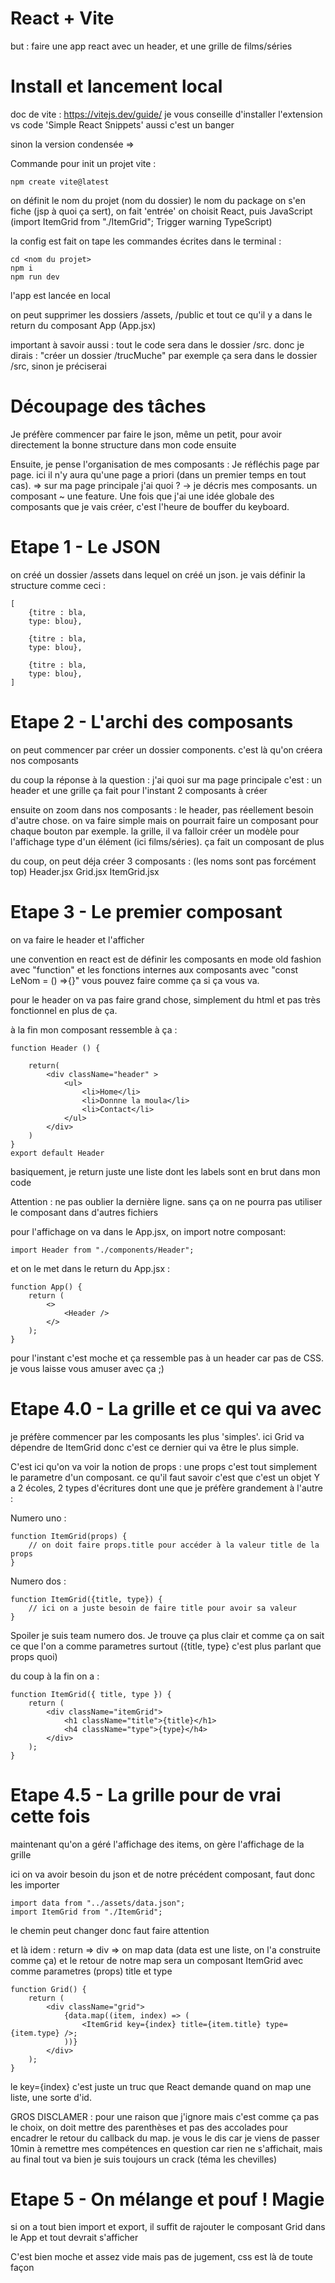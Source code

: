 # React + Vite

but : faire une app react avec un header, et une grille de films/séries

# Install et lancement local

doc de vite : https://vitejs.dev/guide/
je vous conseille d'installer l'extension vs code 'Simple React Snippets' aussi c'est un banger 

sinon la version condensée =>

Commande pour init un projet vite :
```
npm create vite@latest
```

on définit le nom du projet (nom du dossier)
le nom du package on s'en fiche (jsp à quoi ça sert), on fait 'entrée'
on choisit React, puis JavaScript (import ItemGrid from "./ItemGrid";
Trigger warning TypeScript)

la config est fait on tape les commandes écrites dans le terminal :
```
cd <nom du projet>
npm i
npm run dev
```

l'app est lancée en local

on peut supprimer les dossiers /assets, /public et tout ce qu'il y a dans le return du composant App (App.jsx)

important à savoir aussi : tout le code sera dans le dossier /src. donc je dirais : "créer un dossier /trucMuche" par exemple ça sera dans le dossier /src, sinon je préciserai

# Découpage des tâches

Je préfère commencer par faire le json, même un petit, pour avoir directement la bonne structure dans mon code ensuite

Ensuite, je pense l'organisation de mes composants :
Je réfléchis page par page.
ici il n'y aura qu'une page a priori (dans un premier temps en tout cas).
=> sur ma page principale j'ai quoi ? -> je décris mes composants. un composant ~ une feature.
Une fois que j'ai une idée globale des composants que je vais créer, c'est l'heure de bouffer du keyboard.

# Etape 1 - Le JSON

on créé un dossier /assets dans lequel on créé un json. je vais définir la structure comme ceci :

```
[
    {titre : bla,
    type: blou},

    {titre : bla,
    type: blou},

    {titre : bla,
    type: blou},
]
```

# Etape 2 - L'archi des composants

on peut commencer par créer un dossier components. c'est là qu'on créera nos composants

du coup la réponse à la question : j'ai quoi sur ma page principale c'est : un header et une grille 
ça fait pour l'instant 2 composants à créer 

ensuite on zoom dans nos composants : 
    le header, pas réellement besoin d'autre chose. on va faire simple mais on pourrait faire un composant pour chaque bouton par exemple.
    la grille, il va falloir créer un modèle pour l'affichage type d'un élément (ici films/séries). ça fait un composant de plus

du coup, on peut déja créer 3 composants : (les noms sont pas forcément top)
Header.jsx
Grid.jsx
ItemGrid.jsx

# Etape 3 - Le premier composant
on va faire le header et l'afficher 

une convention en react est de définir les composants en mode old fashion avec "function" et les fonctions internes aux composants avec "const LeNom = () =>{}"
vous pouvez faire comme ça si ça vous va. 

pour le header on va pas faire grand chose, simplement du html et pas très fonctionnel en plus de ça. 

à la fin mon composant ressemble à ça :
```
function Header () {

    return(
        <div className="header" >
            <ul>
                <li>Home</li>
                <li>Donnne la moula</li>
                <li>Contact</li>
            </ul>
        </div>
    )
}
export default Header
```

basiquement, je return juste une liste dont les labels sont en brut dans mon code

Attention : ne pas oublier la dernière ligne. sans ça on ne pourra pas utiliser le composant dans d'autres fichiers

pour l'affichage on va dans le App.jsx, on import notre composant:
```
import Header from "./components/Header";
```

et on le met dans le return du App.jsx :
```
function App() {
    return (
        <>
            <Header />
        </>
    );
}
```

pour l'instant c'est moche et ça ressemble pas à un header car pas de CSS. je vous laisse vous amuser avec ça ;) 

# Etape 4.0 - La grille et ce qui va avec 
je préfère commencer par les composants les plus 'simples'. ici Grid va dépendre de ItemGrid donc c'est ce dernier qui  va être le plus simple.

C'est ici qu'on va voir la notion de props : une props c'est tout simplement le parametre d'un composant. ce qu'il faut savoir c'est que c'est un objet 
Y a 2 écoles, 2 types d'écritures dont une que je préfère grandement à l'autre :

Numero uno :
```
function ItemGrid(props) {
    // on doit faire props.title pour accéder à la valeur title de la props  
}
```

Numero dos :
```
function ItemGrid({title, type}) {
    // ici on a juste besoin de faire title pour avoir sa valeur
}
```

Spoiler je suis team numero dos. Je trouve ça plus clair et comme ça on sait ce que l'on a comme parametres surtout ({title, type} c'est plus parlant que props quoi)

du coup à la fin on a :
```
function ItemGrid({ title, type }) {
    return (
        <div className="itemGrid">
            <h1 className="title">{title}</h1>
            <h4 className="type">{type}</h4>
        </div>
    );
}
```

# Etape 4.5 - La grille pour de vrai cette fois

maintenant qu'on a géré l'affichage des items, on gère l'affichage de la grille 

ici on va avoir besoin du json et de notre précédent composant, faut donc les importer
```
import data from "../assets/data.json";
import ItemGrid from "./ItemGrid";
```
le chemin peut changer donc faut faire attention 

et là idem : return => div => on map data (data est une liste, on l'a construite comme ça) et le retour de notre map sera un composant ItemGrid avec comme parametres (props) title et type

```
function Grid() {
    return (
        <div className="grid">
            {data.map((item, index) => (
                <ItemGrid key={index} title={item.title} type={item.type} />;
            ))}
        </div>
    );
}
```

le key={index} c'est juste un truc que React demande quand on map une liste, une sorte d'id. 

GROS DISCLAMER : pour une raison que j'ignore mais c'est comme ça pas le choix, on doit mettre des parenthèses et pas des accolades pour encadrer le retour du callback du map. je vous le dis car je viens de passer 10min à remettre mes compétences en question car rien ne s'affichait, mais au final tout va bien je suis toujours un crack (téma les chevilles)


# Etape 5 - On mélange et pouf ! Magie
si on a tout bien import et export, il suffit de rajouter le composant Grid dans le App et tout devrait s'afficher 

C'est bien moche et assez vide mais pas de jugement, css est là de toute façon